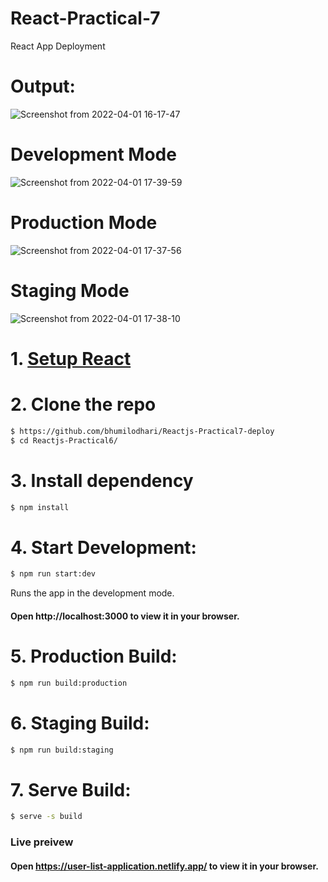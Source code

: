 # React-Practical-7
  React App Deployment

# Output:
![Screenshot from 2022-04-01 16-17-47](https://user-images.githubusercontent.com/97098100/161249204-f4fff03b-81dc-4e72-89b3-e921df483081.png)

# Development Mode
![Screenshot from 2022-04-01 17-39-59](https://user-images.githubusercontent.com/97098100/161262260-65ee1e82-83b1-4eb7-a0e6-75f51740dc97.png)

# Production Mode
![Screenshot from 2022-04-01 17-37-56](https://user-images.githubusercontent.com/97098100/161262391-23a9b8ac-31bd-4196-962b-a4471bec6d1f.png)

# Staging Mode
![Screenshot from 2022-04-01 17-38-10](https://user-images.githubusercontent.com/97098100/161262509-501d97a9-e1a4-477e-a55f-25fd926b073e.png)


# 1. [Setup React](https://reactjs.org/docs/try-react.html)

# 2. Clone the repo
```sh
$ https://github.com/bhumilodhari/Reactjs-Practical7-deploy
$ cd Reactjs-Practical6/
```

# 3. Install dependency
```sh
$ npm install
```

# 4. Start Development:
```sh
$ npm run start:dev
```

Runs the app in the development mode.
#### Open http://localhost:3000 to view it in your browser.

# 5. Production Build:
```sh
$ npm run build:production
```

# 6. Staging Build:
```sh
$ npm run build:staging
```
# 7. Serve Build:
```sh
$ serve -s build
```

### Live preivew
#### Open https://user-list-application.netlify.app/ to view it in your browser.
